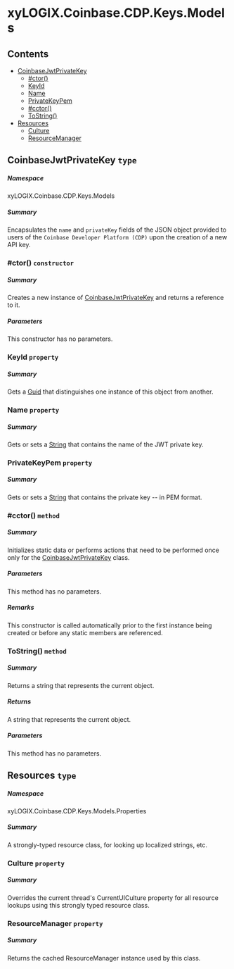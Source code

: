 <a name='assembly'></a>
# xyLOGIX.Coinbase.CDP.Keys.Models

## Contents

- [CoinbaseJwtPrivateKey](#T-xyLOGIX-Coinbase-CDP-Keys-Models-CoinbaseJwtPrivateKey 'xyLOGIX.Coinbase.CDP.Keys.Models.CoinbaseJwtPrivateKey')
  - [#ctor()](#M-xyLOGIX-Coinbase-CDP-Keys-Models-CoinbaseJwtPrivateKey-#ctor 'xyLOGIX.Coinbase.CDP.Keys.Models.CoinbaseJwtPrivateKey.#ctor')
  - [KeyId](#P-xyLOGIX-Coinbase-CDP-Keys-Models-CoinbaseJwtPrivateKey-KeyId 'xyLOGIX.Coinbase.CDP.Keys.Models.CoinbaseJwtPrivateKey.KeyId')
  - [Name](#P-xyLOGIX-Coinbase-CDP-Keys-Models-CoinbaseJwtPrivateKey-Name 'xyLOGIX.Coinbase.CDP.Keys.Models.CoinbaseJwtPrivateKey.Name')
  - [PrivateKeyPem](#P-xyLOGIX-Coinbase-CDP-Keys-Models-CoinbaseJwtPrivateKey-PrivateKeyPem 'xyLOGIX.Coinbase.CDP.Keys.Models.CoinbaseJwtPrivateKey.PrivateKeyPem')
  - [#cctor()](#M-xyLOGIX-Coinbase-CDP-Keys-Models-CoinbaseJwtPrivateKey-#cctor 'xyLOGIX.Coinbase.CDP.Keys.Models.CoinbaseJwtPrivateKey.#cctor')
  - [ToString()](#M-xyLOGIX-Coinbase-CDP-Keys-Models-CoinbaseJwtPrivateKey-ToString 'xyLOGIX.Coinbase.CDP.Keys.Models.CoinbaseJwtPrivateKey.ToString')
- [Resources](#T-xyLOGIX-Coinbase-CDP-Keys-Models-Properties-Resources 'xyLOGIX.Coinbase.CDP.Keys.Models.Properties.Resources')
  - [Culture](#P-xyLOGIX-Coinbase-CDP-Keys-Models-Properties-Resources-Culture 'xyLOGIX.Coinbase.CDP.Keys.Models.Properties.Resources.Culture')
  - [ResourceManager](#P-xyLOGIX-Coinbase-CDP-Keys-Models-Properties-Resources-ResourceManager 'xyLOGIX.Coinbase.CDP.Keys.Models.Properties.Resources.ResourceManager')

<a name='T-xyLOGIX-Coinbase-CDP-Keys-Models-CoinbaseJwtPrivateKey'></a>
## CoinbaseJwtPrivateKey `type`

##### Namespace

xyLOGIX.Coinbase.CDP.Keys.Models

##### Summary

Encapsulates the `name` and `privateKey` fields of the JSON object
provided to users of the `Coinbase Developer Platform (CDP)` upon the
creation of a new API key.

<a name='M-xyLOGIX-Coinbase-CDP-Keys-Models-CoinbaseJwtPrivateKey-#ctor'></a>
### #ctor() `constructor`

##### Summary

Creates a new instance of
[CoinbaseJwtPrivateKey](#T-xyLOGIX-Coinbase-CDP-Keys-Models-CoinbaseJwtPrivateKey 'xyLOGIX.Coinbase.CDP.Keys.Models.CoinbaseJwtPrivateKey') and
returns a reference to it.

##### Parameters

This constructor has no parameters.

<a name='P-xyLOGIX-Coinbase-CDP-Keys-Models-CoinbaseJwtPrivateKey-KeyId'></a>
### KeyId `property`

##### Summary

Gets a [Guid](http://msdn.microsoft.com/query/dev14.query?appId=Dev14IDEF1&l=EN-US&k=k:System.Guid 'System.Guid') that distinguishes one instance of this
object from another.

<a name='P-xyLOGIX-Coinbase-CDP-Keys-Models-CoinbaseJwtPrivateKey-Name'></a>
### Name `property`

##### Summary

Gets or sets a [String](http://msdn.microsoft.com/query/dev14.query?appId=Dev14IDEF1&l=EN-US&k=k:System.String 'System.String') that contains the name of the JWT
private key.

<a name='P-xyLOGIX-Coinbase-CDP-Keys-Models-CoinbaseJwtPrivateKey-PrivateKeyPem'></a>
### PrivateKeyPem `property`

##### Summary

Gets or sets a [String](http://msdn.microsoft.com/query/dev14.query?appId=Dev14IDEF1&l=EN-US&k=k:System.String 'System.String') that contains the private key --
in PEM format.

<a name='M-xyLOGIX-Coinbase-CDP-Keys-Models-CoinbaseJwtPrivateKey-#cctor'></a>
### #cctor() `method`

##### Summary

Initializes static data or performs actions that need to be performed once only
for the
[CoinbaseJwtPrivateKey](#T-xyLOGIX-Coinbase-CDP-Keys-Models-CoinbaseJwtPrivateKey 'xyLOGIX.Coinbase.CDP.Keys.Models.CoinbaseJwtPrivateKey')
class.

##### Parameters

This method has no parameters.

##### Remarks

This constructor is called automatically prior to the first instance being
created or before any static members are referenced.

<a name='M-xyLOGIX-Coinbase-CDP-Keys-Models-CoinbaseJwtPrivateKey-ToString'></a>
### ToString() `method`

##### Summary

Returns a string that represents the current object.

##### Returns

A string that represents the current object.

##### Parameters

This method has no parameters.

<a name='T-xyLOGIX-Coinbase-CDP-Keys-Models-Properties-Resources'></a>
## Resources `type`

##### Namespace

xyLOGIX.Coinbase.CDP.Keys.Models.Properties

##### Summary

A strongly-typed resource class, for looking up localized strings, etc.

<a name='P-xyLOGIX-Coinbase-CDP-Keys-Models-Properties-Resources-Culture'></a>
### Culture `property`

##### Summary

Overrides the current thread's CurrentUICulture property for all
  resource lookups using this strongly typed resource class.

<a name='P-xyLOGIX-Coinbase-CDP-Keys-Models-Properties-Resources-ResourceManager'></a>
### ResourceManager `property`

##### Summary

Returns the cached ResourceManager instance used by this class.
